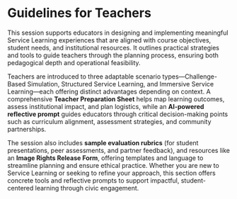 # Guidelines for Teachers

This session supports educators in designing and implementing meaningful Service Learning experiences that are aligned with course objectives, student needs, and institutional resources. It outlines practical strategies and tools to guide teachers through the planning process, ensuring both pedagogical depth and operational feasibility.

Teachers are introduced to three adaptable scenario types—Challenge-Based Simulation, Structured Service Learning, and Immersive Service Learning—each offering distinct advantages depending on context. A comprehensive **Teacher Preparation Sheet** helps map learning outcomes, assess institutional impact, and plan logistics, while an **AI-powered reflective prompt** guides educators through critical decision-making points such as curriculum alignment, assessment strategies, and community partnerships.

The session also includes **sample evaluation rubrics** (for student presentations, peer assessments, and partner feedback), and resources like an **Image Rights Release Form**, offering templates and language to streamline planning and ensure ethical practice. Whether you are new to Service Learning or seeking to refine your approach, this section offers concrete tools and reflective prompts to support impactful, student-centered learning through civic engagement.

